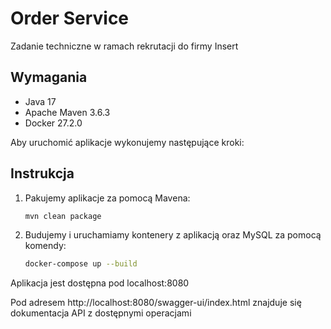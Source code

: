# Order Service
Zadanie techniczne w ramach rekrutacji do firmy Insert

## Wymagania
* Java 17
* Apache Maven 3.6.3
* Docker 27.2.0

Aby uruchomić aplikacje wykonujemy następujące kroki:

## Instrukcja

1. Pakujemy aplikacje za pomocą Mavena:
   ```bash
   mvn clean package
   ```
2. Budujemy i uruchamiamy kontenery z aplikacją oraz MySQL za pomocą komendy:
   ```bash
   docker-compose up --build
   ```

Aplikacja jest dostępna pod localhost:8080

Pod adresem http://localhost:8080/swagger-ui/index.html znajduje się dokumentacja API z dostępnymi operacjami
